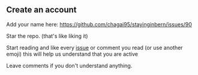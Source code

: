 ## Create an account

Add your name here:
https://github.com/chagai95/stayinginbern/issues/90

Star the repo. (that's like liking it)

Start reading and like every [issue](https://github.com/chagai95/stayinginbern/issues) or comment you read (or use another emoji) this will help us understand that you are active

Leave comments if you don't understand anything.
